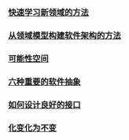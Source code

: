 ### [快速学习新领域的方法](架构思考/快速学习新领域的方法.md)
### [从领域模型构建软件架构的方法](架构思考/从领域设计到架构落地)
### [可能性空间](架构思考/可能性空间&聚合.MD) 
### [六种重要的软件抽象](架构思考/六种重要的软件抽象.md)   
### [如何设计良好的接口](架构思考/如何设计良好的接口.md)    
### [化变化为不变](架构思考/化变化为不变.md)    

